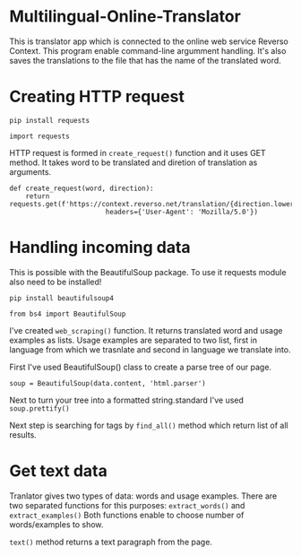 # Multilingual-Online-Translator

This is translator app which is connected to the online web service Reverso Context.
This program enable command-line argumment handling. It's also saves the translations to the file that has the name of the translated word.

# Creating HTTP request

```pip install requests```

```import requests```

HTTP request is formed in ```create_request()``` function and it uses GET method.
It takes word to be translated and diretion of translation as arguments.

```
def create_request(word, direction):
    return requests.get(f'https://context.reverso.net/translation/{direction.lower()}/{word.lower()}',
                        headers={'User-Agent': 'Mozilla/5.0'})
```

# Handling incoming data

This is possible with the BeautifulSoup package. To use it requests module also need to be installed!

```pip install beautifulsoup4```

```from bs4 import BeautifulSoup```

I've created `web_scraping()` function. It returns translated word and usage examples as lists. Usage examples are separated to two list, first in language
from which we trasnlate and second in language we translate into. 

First I've used BeautifulSoup() class to create a parse tree of our page.

`soup = BeautifulSoup(data.content, 'html.parser')`

Next to turn your tree into a formatted string.standard I've used
`soup.prettify()`

Next step is searching for tags by `find_all()` method which return list of all results.

# Get text data

Tranlator gives two types of data: words and usage examples.
There are two separated functions for this purposes: `extract_words()` and `extract_examples()`
Both functions enable to choose number of words/examples to show. 

`text()` method returns a text paragraph from the page.

